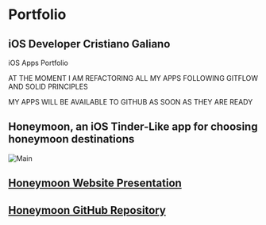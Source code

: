 # Portfolio 
## iOS Developer Cristiano Galiano
iOS Apps Portfolio

AT THE MOMENT I AM REFACTORING ALL MY APPS FOLLOWING GITFLOW AND SOLID PRINCIPLES

MY APPS WILL BE AVAILABLE TO GITHUB AS SOON AS THEY ARE READY



## Honeymoon, an iOS Tinder-Like app for choosing honeymoon destinations

![Main](https://user-images.githubusercontent.com/76659585/130310032-5cc2ee93-3203-4695-a515-9b7831dae5ab.png)
## [Honeymoon Website Presentation](https://cristianogaliano.github.io/Honeymoon/)
## [Honeymoon GitHub Repository](https://github.com/cristianogaliano/Honeymoon)

 
